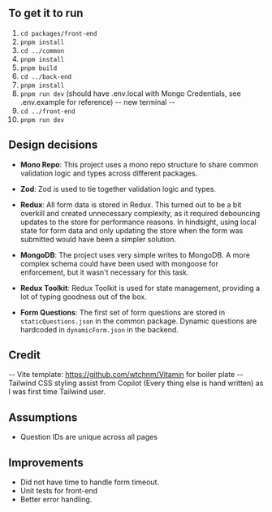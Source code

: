 ## To get it to run

1. `cd packages/front-end`
2. `pnpm install`
3. `cd ../common`
4. `pnpm install`
5. `pnpm build`
6. `cd ../back-end`
7. `pnpm install`
8. `pnpm run dev` (should have .env.local with Mongo Credentials, see .env.example for reference)
   -- new terminal --
9. `cd ../front-end`
10. `pnpm run dev`

## Design decisions

- **Mono Repo**: This project uses a mono repo structure to share common validation logic and types across different packages.

- **Zod**: Zod is used to tie together validation logic and types.

- **Redux**: All form data is stored in Redux. This turned out to be a bit overkill and created unnecessary complexity, as it required debouncing updates to the store for performance reasons. In hindsight, using local state for form data and only updating the store when the form was submitted would have been a simpler solution.

- **MongoDB**: The project uses very simple writes to MongoDB. A more complex schema could have been used with mongoose for enforcement, but it wasn't necessary for this task.

- **Redux Toolkit**: Redux Toolkit is used for state management, providing a lot of typing goodness out of the box.

- **Form Questions**: The first set of form questions are stored in `staticQuestions.json` in the common package. Dynamic questions are hardcoded in `dynamicForm.json` in the backend.

## Credit

-- Vite template: https://github.com/wtchnm/Vitamin for boiler plate
-- Tailwind CSS styling assist from Copilot (Every thing else is hand written) as I was first time Tailwind user.

## Assumptions

- Question IDs are unique across all pages

## Improvements

- Did not have time to handle form timeout.
- Unit tests for front-end
- Better error handling.

